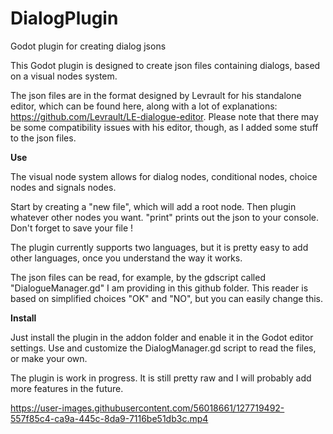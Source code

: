 # DialogPlugin
Godot plugin for creating dialog jsons

This Godot plugin is designed to create json files containing dialogs, based on a visual nodes system.

The json files are in the format designed by Levrault for his standalone editor, which can be found here, along with a lot of explanations: https://github.com/Levrault/LE-dialogue-editor. Please note that there may be some compatibility issues with his editor, though, as I added some stuff to the json files.

**Use**

The visual node system allows for dialog nodes, conditional nodes, choice nodes and signals nodes.

Start by creating a "new file", which will add a root node. Then plugin whatever other nodes you want. "print" prints out the json to your console.
Don't forget to save your file !

The plugin currently supports two languages, but it is pretty easy to add other languages, once you understand the way it works.

The json files can be read, for example, by the gdscript called "DialogueManager.gd" I am providing in this github folder. This reader is based on simplified choices "OK" and "NO", but you can easily change this.    

**Install**

Just install the plugin in the addon folder and enable it in the Godot editor settings. Use and customize the DialogManager.gd script to read the files, or make your own.

The plugin is work in progress. It is still pretty raw and I will probably add more features in the future.

https://user-images.githubusercontent.com/56018661/127719492-557f85c4-ca9a-445c-8da9-7116be51db3c.mp4



